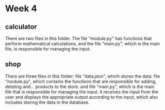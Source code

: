 # Week 4

## calculator

There are two files in this folder. The file "module.py" has functions that perform mathematical calculations, and the file "main.py", which is the main file, is responsible for managing the input.

## shop

There are three files in this folder: file "data.json", which stores the data. file "module.py", which contains the functions that are responsible for adding, deleting and... products to the store. and file "main.py", which is the main file that is responsible for managing the input. it receives the input from the user and displays the appropriate output according to the input, which also includes storing the data in the database.

